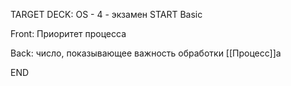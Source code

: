 TARGET DECK: OS - 4 - экзамен
START
Basic

Front: Приоритет процесса

Back:  число, показывающее важность обработки [[Процесс]]а
<!--ID: 1663720361436-->
END

